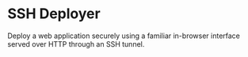 # SSH Deployer

Deploy a web application securely using a familiar in-browser interface served over HTTP through an SSH tunnel.
